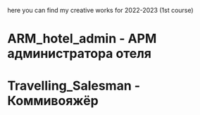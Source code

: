 here you can find my creative works for 2022-2023 (1st course)
# ARM_hotel_admin - АРМ администратора отеля
# Travelling_Salesman - Коммивояжёр
